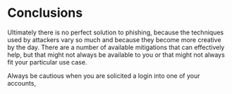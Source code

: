 # Conclusions

Ultimately there is no perfect solution to phishing, because the techniques used by attackers vary so much and because they become more creative by the day. There are a number of available mitigations that can effectively help, but that might not always be available to you or that might not always fit your particular use case.

Always be cautious when you are solicited a login into one of your accounts,
